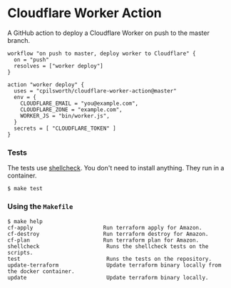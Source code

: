 # Cloudflare Worker Action

A GitHub action to deploy a Cloudflare Worker on push to the master branch. 

```
workflow "on push to master, deploy worker to Cloudflare" {
  on = "push"
  resolves = ["worker deploy"]
}

action "worker deploy" {
  uses = "cpilsworth/cloudflare-worker-action@master"
  env = {
    CLOUDFLARE_EMAIL = "you@example.com",
    CLOUDFLARE_ZONE = "example.com",
    WORKER_JS = "bin/worker.js",
  }
  secrets = [ "CLOUDFLARE_TOKEN" ]
}
```

### Tests

The tests use [shellcheck](https://github.com/koalaman/shellcheck). You don't
need to install anything. They run in a container.

```console
$ make test
```

### Using the `Makefile`

```console
$ make help
cf-apply                      Run terraform apply for Amazon.
cf-destroy                    Run terraform destroy for Amazon.
cf-plan                       Run terraform plan for Amazon.
shellcheck                     Runs the shellcheck tests on the scripts.
test                           Runs the tests on the repository.
update-terraform               Update terraform binary locally from the docker container.
update                         Update terraform binary locally.
```
